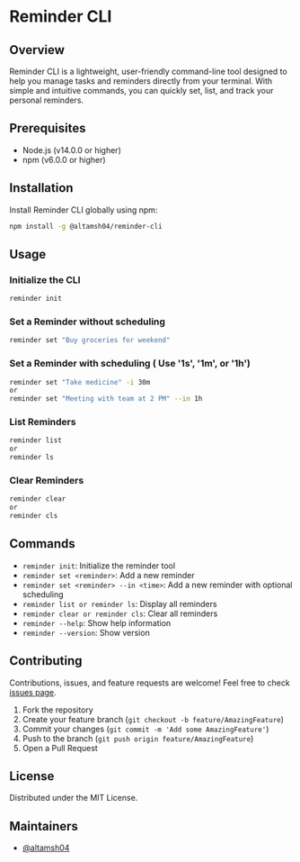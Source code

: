 # Reminder CLI

## Overview

Reminder CLI is a lightweight, user-friendly command-line tool designed to help you manage tasks and reminders directly from your terminal. With simple and intuitive commands, you can quickly set, list, and track your personal reminders.

## Prerequisites

- Node.js (v14.0.0 or higher)
- npm (v6.0.0 or higher)

## Installation

Install Reminder CLI globally using npm:

```bash
npm install -g @altamsh04/reminder-cli
```

## Usage

### Initialize the CLI

```bash
reminder init
```

### Set a Reminder without scheduling

```bash
reminder set "Buy groceries for weekend"
```

### Set a Reminder with scheduling ( Use '1s', '1m', or '1h')

```bash
reminder set "Take medicine" -i 30m
or
reminder set "Meeting with team at 2 PM" --in 1h
```

### List Reminders

```bash
reminder list
or
reminder ls
```

### Clear Reminders

```bash
reminder clear
or
reminder cls
```
## Commands

- `reminder init`: Initialize the reminder tool
- `reminder set <reminder>`: Add a new reminder
- `reminder set <reminder> --in <time>`: Add a new reminder with optional scheduling
- `reminder list or reminder ls`: Display all reminders
- `reminder clear or reminder cls`: Clear all reminders
- `reminder --help`: Show help information
- `reminder --version`: Show version

## Contributing

Contributions, issues, and feature requests are welcome! Feel free to check [issues page](https://github.com/altamsh04/reminder-cli/issues).

1. Fork the repository
2. Create your feature branch (`git checkout -b feature/AmazingFeature`)
3. Commit your changes (`git commit -m 'Add some AmazingFeature'`)
4. Push to the branch (`git push origin feature/AmazingFeature`)
5. Open a Pull Request

## License

Distributed under the MIT License.

## Maintainers

- [@altamsh04](https://github.com/altamsh04)
